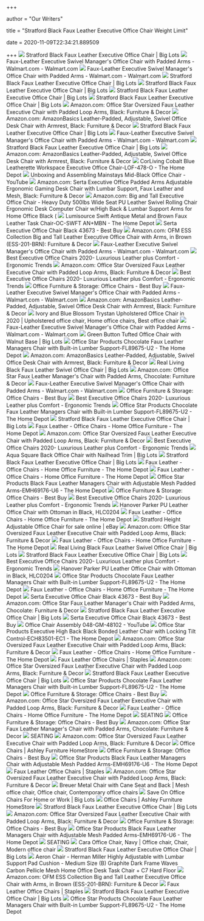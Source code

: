 +++
        
author = "Our Writers"
        
title = "Stratford Black Faux Leather Executive Office Chair Weight Limit"
        
date = 2020-11-09T22:34:21.889509
        
+++
[ ![](https://images.biglots.com/Black+Faux+Leather+Executive+Office+Chair?set=imageURL%5B%2Fimages%2Fproduct%2F212%2F810452424-2.jpg%5D,env%5Bprod%5D,nocache%5Btrue%5D,ver%5B1%5D,profile%5Bpdp_main_med%5D&call=url%5Bfile:biglots/product.chain%5D)](https://images.biglots.com/Black+Faux+Leather+Executive+Office+Chair?set=imageURL%5B%2Fimages%2Fproduct%2F212%2F810452424-2.jpg%5D,env%5Bprod%5D,nocache%5Btrue%5D,ver%5B1%5D,profile%5Bpdp_main_med%5D&call=url%5Bfile:biglots/product.chain%5D) Stratford Black Faux Leather Executive Office Chair | Big Lots
[ ![](https://i5.walmartimages.com/asr/2e6071cd-e691-4483-85cc-9e698f4208a3_1.de6208877cf90e8f801274438c3773a6.jpeg)](https://i5.walmartimages.com/asr/2e6071cd-e691-4483-85cc-9e698f4208a3_1.de6208877cf90e8f801274438c3773a6.jpeg) Faux-Leather Executive Swivel Manager's Office Chair with Padded Arms -  Walmart.com - Walmart.com
[ ![](https://i5.walmartimages.com/asr/669616bc-c428-482d-aaad-a26976bb3da7_1.da11dd37069e7023f00902c5cce01e5a.jpeg)](https://i5.walmartimages.com/asr/669616bc-c428-482d-aaad-a26976bb3da7_1.da11dd37069e7023f00902c5cce01e5a.jpeg) Faux-Leather Executive Swivel Manager's Office Chair with Padded Arms -  Walmart.com - Walmart.com
[ ![](https://images.biglots.com/Black+Faux+Leather+Executive+Office+Chair?set=imageURL%5B%2Fimages%2Fproduct%2F211%2F810452424-1.jpg%5D,env%5Bprod%5D,nocache%5Btrue%5D,ver%5B1%5D,profile%5Bpdp_main_med%5D&call=url%5Bfile:biglots/product.chain%5D)](https://images.biglots.com/Black+Faux+Leather+Executive+Office+Chair?set=imageURL%5B%2Fimages%2Fproduct%2F211%2F810452424-1.jpg%5D,env%5Bprod%5D,nocache%5Btrue%5D,ver%5B1%5D,profile%5Bpdp_main_med%5D&call=url%5Bfile:biglots/product.chain%5D) Stratford Black Faux Leather Executive Office Chair | Big Lots
[ ![](https://res.cloudinary.com/powerreviews/image/upload/c_fill,d_portal-no-product-image_ttlfpi.svg,f_auto,g_auto,h_400,q_auto,w_auto,z_0.5/d_portal-no-product-image_ttlfpi.svg/prod/byxsxyp9s5ivpy71vw9g)](https://res.cloudinary.com/powerreviews/image/upload/c_fill,d_portal-no-product-image_ttlfpi.svg,f_auto,g_auto,h_400,q_auto,w_auto,z_0.5/d_portal-no-product-image_ttlfpi.svg/prod/byxsxyp9s5ivpy71vw9g) Stratford Black Faux Leather Executive Office Chair | Big Lots
[ ![](https://res.cloudinary.com/powerreviews/image/upload/c_fill,d_portal-no-product-image_ttlfpi.svg,f_auto,g_auto,h_400,q_auto,w_auto,z_0.5/d_portal-no-product-image_ttlfpi.svg/prod/talqa0yrdevdh7ftpxfo)](https://res.cloudinary.com/powerreviews/image/upload/c_fill,d_portal-no-product-image_ttlfpi.svg,f_auto,g_auto,h_400,q_auto,w_auto,z_0.5/d_portal-no-product-image_ttlfpi.svg/prod/talqa0yrdevdh7ftpxfo) Stratford Black Faux Leather Executive Office Chair | Big Lots
[ ![](https://res.cloudinary.com/powerreviews/image/upload/c_fill,d_portal-no-product-image_ttlfpi.svg,f_auto,g_auto,h_400,q_auto,w_auto,z_0.5/d_portal-no-product-image_ttlfpi.svg/prod/ptk66gxdfh0ow51mkxwg)](https://res.cloudinary.com/powerreviews/image/upload/c_fill,d_portal-no-product-image_ttlfpi.svg,f_auto,g_auto,h_400,q_auto,w_auto,z_0.5/d_portal-no-product-image_ttlfpi.svg/prod/ptk66gxdfh0ow51mkxwg) Stratford Black Faux Leather Executive Office Chair | Big Lots
[ ![](https://images-na.ssl-images-amazon.com/images/I/41KEGx3cSFL._AC_.jpg)](https://images-na.ssl-images-amazon.com/images/I/41KEGx3cSFL._AC_.jpg) Amazon.com: Office Star Oversized Faux Leather Executive Chair with Padded  Loop Arms, Black: Furniture & Decor
[ ![](https://m.media-amazon.com/images/S/aplus-media/mg/25e6db45-c7e1-4320-976f-76ceb3ad7b05._SL300__.jpg)](https://m.media-amazon.com/images/S/aplus-media/mg/25e6db45-c7e1-4320-976f-76ceb3ad7b05._SL300__.jpg) Amazon.com: AmazonBasics Leather-Padded, Adjustable, Swivel Office Desk  Chair with Armrest, Black: Furniture & Decor
[ ![](https://images.biglots.com/Gray+Fabric+Office+Chair+shown+in+a+home+office+setting+with+a+desk+featuring+books+and+papers+on+a+white+background?set=imageURL%5B%2Fimages%2Fproduct%2F133%2F810465634.jpg%5D,env%5Bprod%5D,nocache%5Btrue%5D,ver%5B1%5D,profile%5Bpdp_main_med%5D&call=url%5Bfile:biglots/product.chain%5D)](https://images.biglots.com/Gray+Fabric+Office+Chair+shown+in+a+home+office+setting+with+a+desk+featuring+books+and+papers+on+a+white+background?set=imageURL%5B%2Fimages%2Fproduct%2F133%2F810465634.jpg%5D,env%5Bprod%5D,nocache%5Btrue%5D,ver%5B1%5D,profile%5Bpdp_main_med%5D&call=url%5Bfile:biglots/product.chain%5D) Stratford Black Faux Leather Executive Office Chair | Big Lots
[ ![](https://i5.walmartimages.com/asr/e607f6e8-9b9f-4880-bf65-db853a90ae95_1.70c065465efd87e77a4de649f5c2f360.jpeg)](https://i5.walmartimages.com/asr/e607f6e8-9b9f-4880-bf65-db853a90ae95_1.70c065465efd87e77a4de649f5c2f360.jpeg) Faux-Leather Executive Swivel Manager's Office Chair with Padded Arms -  Walmart.com - Walmart.com
[ ![](https://images.biglots.com/Sandstone+swivel+patio+dining+chairs+4+pack+single+chair+angled+view+silo+image?set=imageURL%5B%2Fimages%2Fproduct%2F33%2F810489212.jpg%5D,env%5Bprod%5D,nocache%5Btrue%5D,ver%5B1%5D,profile%5Bpdp_main_med%5D&call=url%5Bfile:biglots/product.chain%5D)](https://images.biglots.com/Sandstone+swivel+patio+dining+chairs+4+pack+single+chair+angled+view+silo+image?set=imageURL%5B%2Fimages%2Fproduct%2F33%2F810489212.jpg%5D,env%5Bprod%5D,nocache%5Btrue%5D,ver%5B1%5D,profile%5Bpdp_main_med%5D&call=url%5Bfile:biglots/product.chain%5D) Stratford Black Faux Leather Executive Office Chair | Big Lots
[ ![](https://m.media-amazon.com/images/I/61RF8VcHEpL._AC_UL400_.jpg)](https://m.media-amazon.com/images/I/61RF8VcHEpL._AC_UL400_.jpg) Amazon.com: AmazonBasics Leather-Padded, Adjustable, Swivel Office Desk  Chair with Armrest, Black: Furniture & Decor
[ ![](https://images.homedepot-static.com/productImages/977e2b94-9efa-48e4-927f-a8aa47b8e958/svn/steel-grey-corliving-executive-chairs-lof-438-o-64_600.jpg)](https://images.homedepot-static.com/productImages/977e2b94-9efa-48e4-927f-a8aa47b8e958/svn/steel-grey-corliving-executive-chairs-lof-438-o-64_600.jpg) CorLiving Cobalt Blue Leatherette Workspace Executive Office Chair-LOF-478-O  - The Home Depot
[ ![](https://i.ytimg.com/vi/quY5cwpjDco/maxresdefault.jpg)](https://i.ytimg.com/vi/quY5cwpjDco/maxresdefault.jpg) Unboxing and Assembling Mainstays Mid-Black Office Chair - YouTube
[ ![](https://m.media-amazon.com/images/S/aplus-media/vc/803b0888-8990-48ba-8d0e-bf5275a960df.__CR0,0,900,1200_PT0_SX300_V1___.jpg)](https://m.media-amazon.com/images/S/aplus-media/vc/803b0888-8990-48ba-8d0e-bf5275a960df.__CR0,0,900,1200_PT0_SX300_V1___.jpg) Amazon.com: Serta Executive Office Padded Arms Adjustable Ergonomic Gaming Desk  Chair with Lumbar Support, Faux Leather and Mesh, Black: Furniture & Decor
[ ![](https://images-na.ssl-images-amazon.com/images/I/61MDo%2BsRhqL._AC_SL1200_.jpg)](https://images-na.ssl-images-amazon.com/images/I/61MDo%2BsRhqL._AC_SL1200_.jpg) Amazon.com: Big and Tall Executive Office Chair - Heavy Duty 500lbs Wide  Seat PU Leather Swivel Rolling Chair Ergonomic Desk Computer Chair w/High  Back & Lumbar Support Arms for Home Office Black (
[ ![](https://images.homedepot-static.com/productImages/70883341-6218-4252-9e82-70483393f370/svn/medium-brown-antique-lumisource-office-chairs-oc-swft-an-mbn-64_1000.jpg)](https://images.homedepot-static.com/productImages/70883341-6218-4252-9e82-70483393f370/svn/medium-brown-antique-lumisource-office-chairs-oc-swft-an-mbn-64_1000.jpg) Lumisource Swift Antique Metal and Brown Faux Leather Task Chair-OC-SWFT  AN+MBN - The Home Depot
[ ![](https://pisces.bbystatic.com/image2/BestBuy_US/images/products/1794/1794262_sa.jpg)](https://pisces.bbystatic.com/image2/BestBuy_US/images/products/1794/1794262_sa.jpg) Serta Executive Office Chair Black 43673 - Best Buy
[ ![](https://m.media-amazon.com/images/I/61igAlMgLiL._AC_SS350_.jpg)](https://m.media-amazon.com/images/I/61igAlMgLiL._AC_SS350_.jpg) Amazon.com: OFM ESS Collection Big and Tall Leather Executive Office Chair  with Arms, in Brown (ESS-201-BRN): Furniture & Decor
[ ![](https://i5.walmartimages.com/asr/59b33cdb-3377-4b80-a13e-1d1656815e9b_1.e41a66da4f03c423c06a80a97b0540fe.jpeg)](https://i5.walmartimages.com/asr/59b33cdb-3377-4b80-a13e-1d1656815e9b_1.e41a66da4f03c423c06a80a97b0540fe.jpeg) Faux-Leather Executive Swivel Manager's Office Chair with Padded Arms -  Walmart.com - Walmart.com
[ ![](http://ergonomictrends.com/wp-content/uploads/2018/05/Gates-Genuine-Leather-Executive-Chairreview.jpg)](http://ergonomictrends.com/wp-content/uploads/2018/05/Gates-Genuine-Leather-Executive-Chairreview.jpg) Best Executive Office Chairs 2020- Luxurious Leather plus Comfort -  Ergonomic Trends
[ ![](https://m.media-amazon.com/images/I/81DNpt16PHL._AC_.__US500__.jpg)](https://m.media-amazon.com/images/I/81DNpt16PHL._AC_.__US500__.jpg) Amazon.com: Office Star Oversized Faux Leather Executive Chair with Padded  Loop Arms, Black: Furniture & Decor
[ ![](http://ergonomictrends.com/wp-content/uploads/2018/05/best-executive-chairs-reviews.jpg)](http://ergonomictrends.com/wp-content/uploads/2018/05/best-executive-chairs-reviews.jpg) Best Executive Office Chairs 2020- Luxurious Leather plus Comfort -  Ergonomic Trends
[ ![](https://pisces.bbystatic.com/image2/BestBuy_US/images/products/6246/6246349_sa.jpg;maxHeight=200;maxWidth=300)](https://pisces.bbystatic.com/image2/BestBuy_US/images/products/6246/6246349_sa.jpg;maxHeight=200;maxWidth=300) Office Furniture & Storage: Office Chairs - Best Buy
[ ![](https://i5.walmartimages.com/dfw/6e29e393-37e5/k2-_7d965223-6e6d-4f7d-b96e-3463e7f67ad6.v1.jpg)](https://i5.walmartimages.com/dfw/6e29e393-37e5/k2-_7d965223-6e6d-4f7d-b96e-3463e7f67ad6.v1.jpg) Faux-Leather Executive Swivel Manager's Office Chair with Padded Arms -  Walmart.com - Walmart.com
[ ![](https://m.media-amazon.com/images/I/81nFXKS0IAL._AC_UL400_.jpg)](https://m.media-amazon.com/images/I/81nFXKS0IAL._AC_UL400_.jpg) Amazon.com: AmazonBasics Leather-Padded, Adjustable, Swivel Office Desk  Chair with Armrest, Black: Furniture & Decor
[ ![](https://i.pinimg.com/originals/43/d4/b4/43d4b493571a1a51c7d3d0c9f24411bc.jpg)](https://i.pinimg.com/originals/43/d4/b4/43d4b493571a1a51c7d3d0c9f24411bc.jpg) Ivory and Blue Blossom Trystan Upholstered Office Chair in 2020 |  Upholstered office chair, Home office chairs, Best office chair
[ ![](https://i5.walmartimages.com/dfw/6e29e393-7f5d/k2-_a443e057-8eb3-4370-950e-3327ffd6cfe5.v1.jpg)](https://i5.walmartimages.com/dfw/6e29e393-7f5d/k2-_a443e057-8eb3-4370-950e-3327ffd6cfe5.v1.jpg) Faux-Leather Executive Swivel Manager's Office Chair with Padded Arms -  Walmart.com - Walmart.com
[ ![](https://images.biglots.com/Green+Button+Tufted+Office+Chair+with+Walnut+Base+lifestyle?set=imageURL%5B%2Fimages%2Fproduct%2F79%2F810389621-1.jpg%5D,env%5Bprod%5D,nocache%5Btrue%5D,ver%5B1%5D,profile%5Bpdp_main_med%5D&call=url%5Bfile:biglots/product.chain%5D)](https://images.biglots.com/Green+Button+Tufted+Office+Chair+with+Walnut+Base+lifestyle?set=imageURL%5B%2Fimages%2Fproduct%2F79%2F810389621-1.jpg%5D,env%5Bprod%5D,nocache%5Btrue%5D,ver%5B1%5D,profile%5Bpdp_main_med%5D&call=url%5Bfile:biglots/product.chain%5D) Green Button Tufted Office Chair with Walnut Base | Big Lots
[ ![](https://images.homedepot-static.com/productImages/517d6044-ed61-432b-8cf1-4fc5d2ff3c98/svn/black-boss-office-executive-chairs-b7301-64_1000.jpg)](https://images.homedepot-static.com/productImages/517d6044-ed61-432b-8cf1-4fc5d2ff3c98/svn/black-boss-office-executive-chairs-b7301-64_1000.jpg) Office Star Products Chocolate Faux Leather Managers Chair with Built-in  Lumber Support-FL89675-U2 - The Home Depot
[ ![](https://m.media-amazon.com/images/I/41ZExXTss7L._AC_UL400_.jpg)](https://m.media-amazon.com/images/I/41ZExXTss7L._AC_UL400_.jpg) Amazon.com: AmazonBasics Leather-Padded, Adjustable, Swivel Office Desk  Chair with Armrest, Black: Furniture & Decor
[ ![](https://images.biglots.com/Black+Faux+Leather+Swivel+Office+Chair+in+front+of+a+table+decorated+with+a+plant%2C+lamp+and+book+in+a+room+setting+lifestyle+image?set=imageURL%5B%2Fimages%2Fproduct%2F23%2F810466253-2.jpg%5D,env%5Bprod%5D,nocache%5Btrue%5D,ver%5B1%5D,profile%5Bpdp_main_med%5D&call=url%5Bfile:biglots/product.chain%5D)](https://images.biglots.com/Black+Faux+Leather+Swivel+Office+Chair+in+front+of+a+table+decorated+with+a+plant%2C+lamp+and+book+in+a+room+setting+lifestyle+image?set=imageURL%5B%2Fimages%2Fproduct%2F23%2F810466253-2.jpg%5D,env%5Bprod%5D,nocache%5Btrue%5D,ver%5B1%5D,profile%5Bpdp_main_med%5D&call=url%5Bfile:biglots/product.chain%5D) Real Living Black Faux Leather Swivel Office Chair | Big Lots
[ ![](https://images-na.ssl-images-amazon.com/images/I/81QAkiAmDWL._AC_SL1500_.jpg)](https://images-na.ssl-images-amazon.com/images/I/81QAkiAmDWL._AC_SL1500_.jpg) Amazon.com: Office Star Faux Leather Manager's Chair with Padded Arms,  Chocolate: Furniture & Decor
[ ![](https://i5.walmartimages.com/dfw/6e29e393-9cfb/k2-_3d569fe3-a185-4d6a-ab39-0fa59dd65218.v1.jpg)](https://i5.walmartimages.com/dfw/6e29e393-9cfb/k2-_3d569fe3-a185-4d6a-ab39-0fa59dd65218.v1.jpg) Faux-Leather Executive Swivel Manager's Office Chair with Padded Arms -  Walmart.com - Walmart.com
[ ![](https://pisces.bbystatic.com/image2/BestBuy_US/images/products/6355/6355040_sd.jpg;maxHeight=200;maxWidth=300)](https://pisces.bbystatic.com/image2/BestBuy_US/images/products/6355/6355040_sd.jpg;maxHeight=200;maxWidth=300) Office Furniture & Storage: Office Chairs - Best Buy
[ ![](http://ergonomictrends.com/wp-content/uploads/2018/05/YAMASORO-Ergonomic-Executive-Office-Chair-review.jpg)](http://ergonomictrends.com/wp-content/uploads/2018/05/YAMASORO-Ergonomic-Executive-Office-Chair-review.jpg) Best Executive Office Chairs 2020- Luxurious Leather plus Comfort -  Ergonomic Trends
[ ![](https://images.homedepot-static.com/productImages/ab069e55-8be8-4b3d-9566-e91d35f7f4df/svn/chocolate-office-star-products-executive-chairs-fl89675-u2-44_600.jpg)](https://images.homedepot-static.com/productImages/ab069e55-8be8-4b3d-9566-e91d35f7f4df/svn/chocolate-office-star-products-executive-chairs-fl89675-u2-44_600.jpg) Office Star Products Chocolate Faux Leather Managers Chair with Built-in  Lumber Support-FL89675-U2 - The Home Depot
[ ![](https://images.biglots.com/Brown+Swivel+Office+Bucket+Chair+lifestyle?set=imageURL%5B%2Fimages%2Fproduct%2F191%2F810389265.jpg%5D,env%5Bprod%5D,nocache%5Btrue%5D,ver%5B1%5D,profile%5Bpdp_main_med%5D&call=url%5Bfile:biglots/product.chain%5D)](https://images.biglots.com/Brown+Swivel+Office+Bucket+Chair+lifestyle?set=imageURL%5B%2Fimages%2Fproduct%2F191%2F810389265.jpg%5D,env%5Bprod%5D,nocache%5Btrue%5D,ver%5B1%5D,profile%5Bpdp_main_med%5D&call=url%5Bfile:biglots/product.chain%5D) Stratford Black Faux Leather Executive Office Chair | Big Lots
[ ![](https://images.homedepot-static.com/productImages/75710882-0c7f-4fb5-bb18-1f393043e5ce/svn/black-office-chairs-blokhus-black-rf-64_400.jpg)](https://images.homedepot-static.com/productImages/75710882-0c7f-4fb5-bb18-1f393043e5ce/svn/black-office-chairs-blokhus-black-rf-64_400.jpg) Faux Leather - Office Chairs - Home Office Furniture - The Home Depot
[ ![](https://images-na.ssl-images-amazon.com/images/I/81ItUPOFACL._AC_SL1500_.jpg)](https://images-na.ssl-images-amazon.com/images/I/81ItUPOFACL._AC_SL1500_.jpg) Amazon.com: Office Star Oversized Faux Leather Executive Chair with Padded  Loop Arms, Black: Furniture & Decor
[ ![](http://ergonomictrends.com/wp-content/uploads/2018/01/Duramont-Reclining-Executive-Chair-review.jpg)](http://ergonomictrends.com/wp-content/uploads/2018/01/Duramont-Reclining-Executive-Chair-review.jpg) Best Executive Office Chairs 2020- Luxurious Leather plus Comfort -  Ergonomic Trends
[ ![](https://images.biglots.com/Aqua+Square+Back+Office+Chair+with+Nailhead+Trim+lifestyle?set=imageURL%5B%2Fimages%2Fproduct%2F83%2F810389622-4.jpg%5D,env%5Bprod%5D,nocache%5Btrue%5D,ver%5B1%5D,profile%5Bpdp_main_med%5D&call=url%5Bfile:biglots/product.chain%5D)](https://images.biglots.com/Aqua+Square+Back+Office+Chair+with+Nailhead+Trim+lifestyle?set=imageURL%5B%2Fimages%2Fproduct%2F83%2F810389622-4.jpg%5D,env%5Bprod%5D,nocache%5Btrue%5D,ver%5B1%5D,profile%5Bpdp_main_med%5D&call=url%5Bfile:biglots/product.chain%5D) Aqua Square Back Office Chair with Nailhead Trim | Big Lots
[ ![](https://images.biglots.com/Hamlyn+Brown+Desk+Chair+lifestyle?set=imageURL%5B%2Fimages%2Fproduct%2F146%2F810408918.jpg%5D,env%5Bprod%5D,nocache%5Btrue%5D,ver%5B1%5D,profile%5Bpdp_main_med%5D&call=url%5Bfile:biglots/product.chain%5D)](https://images.biglots.com/Hamlyn+Brown+Desk+Chair+lifestyle?set=imageURL%5B%2Fimages%2Fproduct%2F146%2F810408918.jpg%5D,env%5Bprod%5D,nocache%5Btrue%5D,ver%5B1%5D,profile%5Bpdp_main_med%5D&call=url%5Bfile:biglots/product.chain%5D) Stratford Black Faux Leather Executive Office Chair | Big Lots
[ ![](https://images.homedepot-static.com/productImages/44c4fb10-7a24-43ce-a0e4-12aab829a61e/svn/charcoal-office-star-products-executive-chairs-spx23592c-u42-64_400.jpg)](https://images.homedepot-static.com/productImages/44c4fb10-7a24-43ce-a0e4-12aab829a61e/svn/charcoal-office-star-products-executive-chairs-spx23592c-u42-64_400.jpg) Faux Leather - Office Chairs - Home Office Furniture - The Home Depot
[ ![](https://images.homedepot-static.com/productImages/9bf9e9ad-08cd-462b-9e4b-75817c6171ff/svn/white-carnegy-avenue-executive-chairs-cga-bt-443499-wh-hd-64_400.jpg)](https://images.homedepot-static.com/productImages/9bf9e9ad-08cd-462b-9e4b-75817c6171ff/svn/white-carnegy-avenue-executive-chairs-cga-bt-443499-wh-hd-64_400.jpg) Faux Leather - Office Chairs - Home Office Furniture - The Home Depot
[ ![](https://images.homedepot-static.com/productImages/46d49e81-e906-48a4-93f8-52553b6596ad/svn/black-mesh-and-pu-office-star-products-ergonomic-chairs-emh69176-3-64_600.jpg)](https://images.homedepot-static.com/productImages/46d49e81-e906-48a4-93f8-52553b6596ad/svn/black-mesh-and-pu-office-star-products-ergonomic-chairs-emh69176-3-64_600.jpg) Office Star Products Black Faux Leather Managers Chair with Adjustable Mesh  Padded Arms-EMH69176-U6 - The Home Depot
[ ![](https://pisces.bbystatic.com/image2/BestBuy_US/images/products/6268/6268626_sd.jpg;maxHeight=200;maxWidth=300)](https://pisces.bbystatic.com/image2/BestBuy_US/images/products/6268/6268626_sd.jpg;maxHeight=200;maxWidth=300) Office Furniture & Storage: Office Chairs - Best Buy
[ ![](http://ergonomictrends.com/wp-content/uploads/2018/05/Herman-Miller-Embody-Chair-review.jpg)](http://ergonomictrends.com/wp-content/uploads/2018/05/Herman-Miller-Embody-Chair-review.jpg) Best Executive Office Chairs 2020- Luxurious Leather plus Comfort -  Ergonomic Trends
[ ![](https://www.fourseasonstradingcompany.com/assets/images/HLC0204.jpg)](https://www.fourseasonstradingcompany.com/assets/images/HLC0204.jpg) Hanover Parker PU Leather Office Chair with Ottoman in Black, HLC0204
[ ![](https://images.homedepot-static.com/productImages/da762269-5a44-4225-a12d-7664e57f372e/svn/cream-and-gold-osp-home-furnishings-executive-chairs-fl22991g-u28-64_400.jpg)](https://images.homedepot-static.com/productImages/da762269-5a44-4225-a12d-7664e57f372e/svn/cream-and-gold-osp-home-furnishings-executive-chairs-fl22991g-u28-64_400.jpg) Faux Leather - Office Chairs - Home Office Furniture - The Home Depot
[ ![](https://i.ebayimg.com/images/g/G-AAAOSwPGNe6b9O/s-l1600.jpg)](https://i.ebayimg.com/images/g/G-AAAOSwPGNe6b9O/s-l1600.jpg) Stratford Height Adjustable Office Chair for sale online | eBay
[ ![](https://m.media-amazon.com/images/I/61yuWdCWBZL._AC_UL400_.jpg)](https://m.media-amazon.com/images/I/61yuWdCWBZL._AC_UL400_.jpg) Amazon.com: Office Star Oversized Faux Leather Executive Chair with Padded  Loop Arms, Black: Furniture & Decor
[ ![](https://images.homedepot-static.com/productImages/89307f19-2daf-47b4-b667-a175893893f9/svn/black-edgemod-drafting-chairs-hd-289-blk-64_400.jpg)](https://images.homedepot-static.com/productImages/89307f19-2daf-47b4-b667-a175893893f9/svn/black-edgemod-drafting-chairs-hd-289-blk-64_400.jpg) Faux Leather - Office Chairs - Home Office Furniture - The Home Depot
[ ![](https://images.biglots.com/Black+Faux+Leather+Swivel+Office+Chair+angled+view+on+a+white+background?set=imageURL%5B%2Fimages%2Fproduct%2F22%2F810466253.jpg%5D,env%5Bprod%5D,nocache%5Btrue%5D,ver%5B1%5D,profile%5Bpdp_main_med%5D&call=url%5Bfile:biglots/product.chain%5D)](https://images.biglots.com/Black+Faux+Leather+Swivel+Office+Chair+angled+view+on+a+white+background?set=imageURL%5B%2Fimages%2Fproduct%2F22%2F810466253.jpg%5D,env%5Bprod%5D,nocache%5Btrue%5D,ver%5B1%5D,profile%5Bpdp_main_med%5D&call=url%5Bfile:biglots/product.chain%5D) Real Living Black Faux Leather Swivel Office Chair | Big Lots
[ ![](https://images.biglots.com/LOUIS+DARK+GRAY+CHAIRS+2PK?set=imageURL%5B%2Fimages%2Fproduct%2F193%2F810389653-2.jpg%5D,env%5Bprod%5D,nocache%5Btrue%5D,ver%5B1%5D,profile%5Bpdp_main_med%5D&call=url%5Bfile:biglots/product.chain%5D)](https://images.biglots.com/LOUIS+DARK+GRAY+CHAIRS+2PK?set=imageURL%5B%2Fimages%2Fproduct%2F193%2F810389653-2.jpg%5D,env%5Bprod%5D,nocache%5Btrue%5D,ver%5B1%5D,profile%5Bpdp_main_med%5D&call=url%5Bfile:biglots/product.chain%5D) Stratford Black Faux Leather Executive Office Chair | Big Lots
[ ![](http://ergonomictrends.com/wp-content/uploads/2020/07/Ovios-Suede-Executive-Chair-Review.jpg)](http://ergonomictrends.com/wp-content/uploads/2020/07/Ovios-Suede-Executive-Chair-Review.jpg) Best Executive Office Chairs 2020- Luxurious Leather plus Comfort -  Ergonomic Trends
[ ![](https://www.fourseasonstradingcompany.com/assets/images/HLC0204-Alt1.jpg)](https://www.fourseasonstradingcompany.com/assets/images/HLC0204-Alt1.jpg) Hanover Parker PU Leather Office Chair with Ottoman in Black, HLC0204
[ ![](https://images.homedepot-static.com/productImages/5c7575a5-5ce6-47aa-bc6d-4e62fb1824d3/svn/charcoal-office-star-products-executive-chairs-fl89675-u42-64_600.jpg)](https://images.homedepot-static.com/productImages/5c7575a5-5ce6-47aa-bc6d-4e62fb1824d3/svn/charcoal-office-star-products-executive-chairs-fl89675-u42-64_600.jpg) Office Star Products Chocolate Faux Leather Managers Chair with Built-in  Lumber Support-FL89675-U2 - The Home Depot
[ ![](https://images.homedepot-static.com/productImages/0f63ebab-3662-45b5-8cc8-ef0099445153/svn/red-faux-leather-with-chrome-base-osp-home-furnishings-executive-chairs-bp-clfex-u9-64_400.jpg)](https://images.homedepot-static.com/productImages/0f63ebab-3662-45b5-8cc8-ef0099445153/svn/red-faux-leather-with-chrome-base-osp-home-furnishings-executive-chairs-bp-clfex-u9-64_400.jpg) Faux Leather - Office Chairs - Home Office Furniture - The Home Depot
[ ![](https://pisces.bbystatic.com/image2/BestBuy_US/images/products/1794/1794262cv12a.jpg)](https://pisces.bbystatic.com/image2/BestBuy_US/images/products/1794/1794262cv12a.jpg) Serta Executive Office Chair Black 43673 - Best Buy
[ ![](https://m.media-amazon.com/images/I/71kMVzqqdBL._AC_SS350_.jpg)](https://m.media-amazon.com/images/I/71kMVzqqdBL._AC_SS350_.jpg) Amazon.com: Office Star Faux Leather Manager's Chair with Padded Arms,  Chocolate: Furniture & Decor
[ ![](https://images.biglots.com/Debby+Gray+Upholstered+Dining+Chairs+2+Pack+Lifestyle?set=imageURL%5B%2Fimages%2Fproduct%2F171%2F810422979.jpg%5D,env%5Bprod%5D,nocache%5Btrue%5D,ver%5B1%5D,profile%5Bpdp_main_med%5D&call=url%5Bfile:biglots/product.chain%5D)](https://images.biglots.com/Debby+Gray+Upholstered+Dining+Chairs+2+Pack+Lifestyle?set=imageURL%5B%2Fimages%2Fproduct%2F171%2F810422979.jpg%5D,env%5Bprod%5D,nocache%5Btrue%5D,ver%5B1%5D,profile%5Bpdp_main_med%5D&call=url%5Bfile:biglots/product.chain%5D) Stratford Black Faux Leather Executive Office Chair | Big Lots
[ ![](https://pisces.bbystatic.com/image2/BestBuy_US/images/products/1794/1794262cv13a.jpg)](https://pisces.bbystatic.com/image2/BestBuy_US/images/products/1794/1794262cv13a.jpg) Serta Executive Office Chair Black 43673 - Best Buy
[ ![](https://i.ytimg.com/vi/KOFl7Gx5sBs/maxresdefault.jpg)](https://i.ytimg.com/vi/KOFl7Gx5sBs/maxresdefault.jpg) Office Chair Assembly 048-GM-48102 - YouTube
[ ![](https://images.homedepot-static.com/productImages/6cff4118-01c9-4490-a339-b2dba0522173/svn/espresso-bonded-leather-office-star-products-executive-chairs-ech83501-ec1-e1_600.jpg)](https://images.homedepot-static.com/productImages/6cff4118-01c9-4490-a339-b2dba0522173/svn/espresso-bonded-leather-office-star-products-executive-chairs-ech83501-ec1-e1_600.jpg) Office Star Products Executive High Back Black Bonded Leather Chair with  Locking Tilt Control-ECH83501-EC1 - The Home Depot
[ ![](https://m.media-amazon.com/images/S/aplus-media/sota/384debf6-5769-4952-90d9-6661deed185b._CR0,0,300,300_PT0_SX300__.jpg)](https://m.media-amazon.com/images/S/aplus-media/sota/384debf6-5769-4952-90d9-6661deed185b._CR0,0,300,300_PT0_SX300__.jpg) Amazon.com: Office Star Oversized Faux Leather Executive Chair with Padded  Loop Arms, Black: Furniture & Decor
[ ![](https://images.homedepot-static.com/productImages/34455cb5-acdc-4aa7-84aa-38c0e060d126/svn/black-hodedah-task-chairs-hi-1011-64_400.jpg)](https://images.homedepot-static.com/productImages/34455cb5-acdc-4aa7-84aa-38c0e060d126/svn/black-hodedah-task-chairs-hi-1011-64_400.jpg) Faux Leather - Office Chairs - Home Office Furniture - The Home Depot
[ ![](https://www.staples-3p.com/s7/is/image/Staples/sp67647695_sc7?$std$)](https://www.staples-3p.com/s7/is/image/Staples/sp67647695_sc7?$std$) Faux Leather Office Chairs | Staples
[ ![](https://m.media-amazon.com/images/S/aplus-media/sota/413886ca-75e7-45d7-9292-071394ac754b._CR0,0,300,300_PT0_SX300__.jpg)](https://m.media-amazon.com/images/S/aplus-media/sota/413886ca-75e7-45d7-9292-071394ac754b._CR0,0,300,300_PT0_SX300__.jpg) Amazon.com: Office Star Oversized Faux Leather Executive Chair with Padded  Loop Arms, Black: Furniture & Decor
[ ![](https://images.biglots.com/Dorrinson+2+Drawer+Desk+in+a+decorated+room+setting+with+a+rolling+chair%2C+office+supplies+and+accessories+top+down+angled+view+environment+image?set=imageURL%5B%2Fimages%2Fproduct%2F171%2F810485159.jpg%5D,env%5Bprod%5D,nocache%5Btrue%5D,ver%5B1%5D,profile%5Bpdp_main_med%5D&call=url%5Bfile:biglots/product.chain%5D)](https://images.biglots.com/Dorrinson+2+Drawer+Desk+in+a+decorated+room+setting+with+a+rolling+chair%2C+office+supplies+and+accessories+top+down+angled+view+environment+image?set=imageURL%5B%2Fimages%2Fproduct%2F171%2F810485159.jpg%5D,env%5Bprod%5D,nocache%5Btrue%5D,ver%5B1%5D,profile%5Bpdp_main_med%5D&call=url%5Bfile:biglots/product.chain%5D) Stratford Black Faux Leather Executive Office Chair | Big Lots
[ ![](https://images.homedepot-static.com/productImages/c330697c-b422-47d2-b188-9ae5296b0c06/svn/chocolate-office-star-products-executive-chairs-fl89675-u2-64_1000.jpg)](https://images.homedepot-static.com/productImages/c330697c-b422-47d2-b188-9ae5296b0c06/svn/chocolate-office-star-products-executive-chairs-fl89675-u2-64_1000.jpg) Office Star Products Chocolate Faux Leather Managers Chair with Built-in  Lumber Support-FL89675-U2 - The Home Depot
[ ![](https://pisces.bbystatic.com/image2/BestBuy_US/images/products/6268/6268553_sd.jpg;maxHeight=200;maxWidth=300)](https://pisces.bbystatic.com/image2/BestBuy_US/images/products/6268/6268553_sd.jpg;maxHeight=200;maxWidth=300) Office Furniture & Storage: Office Chairs - Best Buy
[ ![](https://m.media-amazon.com/images/S/aplus-media/sota/9ba78d57-a542-4d05-b31c-ddbf83ae724d._CR0,0,970,300_PT0_SX970__.jpg)](https://m.media-amazon.com/images/S/aplus-media/sota/9ba78d57-a542-4d05-b31c-ddbf83ae724d._CR0,0,970,300_PT0_SX970__.jpg) Amazon.com: Office Star Oversized Faux Leather Executive Chair with Padded  Loop Arms, Black: Furniture & Decor
[ ![](https://images.homedepot-static.com/productImages/99f35f9c-5a3c-4671-855f-b8a1aa33131d/svn/black-edgemod-office-chairs-em-251-blk-64_400.jpg)](https://images.homedepot-static.com/productImages/99f35f9c-5a3c-4671-855f-b8a1aa33131d/svn/black-edgemod-office-chairs-em-251-blk-64_400.jpg) Faux Leather - Office Chairs - Home Office Furniture - The Home Depot
[ ![](x-raw-image:///3b1b63b7ea29808d545da73f5e0e60674a8c5e4f63bc86fb76b68ccab3183738)](x-raw-image:///3b1b63b7ea29808d545da73f5e0e60674a8c5e4f63bc86fb76b68ccab3183738) SEATING
[ ![](https://pisces.bbystatic.com/image2/BestBuy_US/images/products/6246/6246097_sa.jpg;maxHeight=200;maxWidth=300)](https://pisces.bbystatic.com/image2/BestBuy_US/images/products/6246/6246097_sa.jpg;maxHeight=200;maxWidth=300) Office Furniture & Storage: Office Chairs - Best Buy
[ ![](https://m.media-amazon.com/images/I/61oQKMFqydL._AC_SS350_.jpg)](https://m.media-amazon.com/images/I/61oQKMFqydL._AC_SS350_.jpg) Amazon.com: Office Star Faux Leather Manager's Chair with Padded Arms,  Chocolate: Furniture & Decor
[ ![](x-raw-image:///2718043b6938143383a6dcf61fe9e939ad0a3f553c6e4690dd0215c7d6c945df)](x-raw-image:///2718043b6938143383a6dcf61fe9e939ad0a3f553c6e4690dd0215c7d6c945df) SEATING
[ ![](https://m.media-amazon.com/images/I/718EImqW6SL._AC_UL400_.jpg)](https://m.media-amazon.com/images/I/718EImqW6SL._AC_UL400_.jpg) Amazon.com: Office Star Oversized Faux Leather Executive Chair with Padded  Loop Arms, Black: Furniture & Decor
[ ![](https://ashleyfurniture.scene7.com/is/image/AshleyFurniture/H200-09-ANGLE-SW-P1-KO?$AFHS-Grid-1X$)](https://ashleyfurniture.scene7.com/is/image/AshleyFurniture/H200-09-ANGLE-SW-P1-KO?$AFHS-Grid-1X$) Office Chairs | Ashley Furniture HomeStore
[ ![](https://pisces.bbystatic.com/image2/BestBuy_US/images/products/4607/4607807_sd.jpg;maxHeight=200;maxWidth=300)](https://pisces.bbystatic.com/image2/BestBuy_US/images/products/4607/4607807_sd.jpg;maxHeight=200;maxWidth=300) Office Furniture & Storage: Office Chairs - Best Buy
[ ![](https://images.homedepot-static.com/productImages/ebaadafd-fd45-43c8-b1ba-442139eba830/svn/black-faux-leather-office-star-products-ergonomic-chairs-emh69176-u6-e1_600.jpg)](https://images.homedepot-static.com/productImages/ebaadafd-fd45-43c8-b1ba-442139eba830/svn/black-faux-leather-office-star-products-ergonomic-chairs-emh69176-u6-e1_600.jpg) Office Star Products Black Faux Leather Managers Chair with Adjustable Mesh  Padded Arms-EMH69176-U6 - The Home Depot
[ ![](https://www.staples-3p.com/s7/is/image/Staples/sp41817372_sc7?$std$)](https://www.staples-3p.com/s7/is/image/Staples/sp41817372_sc7?$std$) Faux Leather Office Chairs | Staples
[ ![](https://m.media-amazon.com/images/S/aplus-media/sota/efea8e91-51a2-42c2-a62c-e0171c40cbb3._CR0,0,300,300_PT0_SX300__.jpg)](https://m.media-amazon.com/images/S/aplus-media/sota/efea8e91-51a2-42c2-a62c-e0171c40cbb3._CR0,0,300,300_PT0_SX300__.jpg) Amazon.com: Office Star Oversized Faux Leather Executive Chair with Padded  Loop Arms, Black: Furniture & Decor
[ ![](https://i.pinimg.com/originals/08/fe/31/08fe31bf16d3df3910de919bc64bbde0.jpg)](https://i.pinimg.com/originals/08/fe/31/08fe31bf16d3df3910de919bc64bbde0.jpg) Breuer Metal Chair with Cane Seat and Back | Mesh office chair, Office chair,  Contemporary office chairs
[ ![](https://images.biglots.com/BLACK+MESH+CHAIR+BTC17?set=imageURL%5B%2Fimages%2Fproduct%2F178%2F810343896.jpg%5D,env%5Bprod%5D,nocache%5Btrue%5D,ver%5B1%5D,profile%5Bpdp_main_med%5D&call=url%5Bfile:biglots/product.chain%5D)](https://images.biglots.com/BLACK+MESH+CHAIR+BTC17?set=imageURL%5B%2Fimages%2Fproduct%2F178%2F810343896.jpg%5D,env%5Bprod%5D,nocache%5Btrue%5D,ver%5B1%5D,profile%5Bpdp_main_med%5D&call=url%5Bfile:biglots/product.chain%5D) Save On Office Chairs For Home or Work | Big Lots
[ ![](https://ashleyfurniture.scene7.com/is/image/AshleyFurniture/H600001026_1?$AFHS-Grid-1X$)](https://ashleyfurniture.scene7.com/is/image/AshleyFurniture/H600001026_1?$AFHS-Grid-1X$) Office Chairs | Ashley Furniture HomeStore
[ ![](https://images.biglots.com/Evanston+Desk+with+Riser+in+a+decorated+room+setting+with+a+chair%2C+laptop%2C+clock%2C+decor+and+office+supplies+front+view+environment+image?set=imageURL%5B%2Fimages%2Fproduct%2F189%2F810483892.jpg%5D,env%5Bprod%5D,nocache%5Btrue%5D,ver%5B1%5D,profile%5Bpdp_main_med%5D&call=url%5Bfile:biglots/product.chain%5D)](https://images.biglots.com/Evanston+Desk+with+Riser+in+a+decorated+room+setting+with+a+chair%2C+laptop%2C+clock%2C+decor+and+office+supplies+front+view+environment+image?set=imageURL%5B%2Fimages%2Fproduct%2F189%2F810483892.jpg%5D,env%5Bprod%5D,nocache%5Btrue%5D,ver%5B1%5D,profile%5Bpdp_main_med%5D&call=url%5Bfile:biglots/product.chain%5D) Stratford Black Faux Leather Executive Office Chair | Big Lots
[ ![](https://m.media-amazon.com/images/I/81WVyCUkHnL._AC_UL400_.jpg)](https://m.media-amazon.com/images/I/81WVyCUkHnL._AC_UL400_.jpg) Amazon.com: Office Star Oversized Faux Leather Executive Chair with Padded  Loop Arms, Black: Furniture & Decor
[ ![](https://pisces.bbystatic.com/image2/BestBuy_US/images/products/6422/6422459_sd.jpg;maxHeight=200;maxWidth=300)](https://pisces.bbystatic.com/image2/BestBuy_US/images/products/6422/6422459_sd.jpg;maxHeight=200;maxWidth=300) Office Furniture & Storage: Office Chairs - Best Buy
[ ![](https://images.homedepot-static.com/productImages/3507b677-8b44-4b09-a035-c2d6a1aaedb4/svn/black-faux-leather-office-star-products-ergonomic-chairs-emh69176-u6-66_600.jpg)](https://images.homedepot-static.com/productImages/3507b677-8b44-4b09-a035-c2d6a1aaedb4/svn/black-faux-leather-office-star-products-ergonomic-chairs-emh69176-u6-66_600.jpg) Office Star Products Black Faux Leather Managers Chair with Adjustable Mesh  Padded Arms-EMH69176-U6 - The Home Depot
[ ![](x-raw-image:///96ef1d8390ede19ba3eec6a27a47ed22cdafbc8028634027707cdc662b953fe0)](x-raw-image:///96ef1d8390ede19ba3eec6a27a47ed22cdafbc8028634027707cdc662b953fe0) SEATING
[ ![](https://i.pinimg.com/originals/45/7b/11/457b11f63887cb1496d154a5c74f48bc.jpg)](https://i.pinimg.com/originals/45/7b/11/457b11f63887cb1496d154a5c74f48bc.jpg) Cara Office Chair, Navy | Office chair, Chair, Modern office chair
[ ![](https://images.biglots.com/Acre+Single+Drawer+Computer+Desk?set=imageURL%5B%2Fimages%2Fproduct%2F161%2F810497841.jpg%5D,env%5Bprod%5D,nocache%5Btrue%5D,ver%5B1%5D,profile%5Bpdp_main_med%5D&call=url%5Bfile:biglots/product.chain%5D)](https://images.biglots.com/Acre+Single+Drawer+Computer+Desk?set=imageURL%5B%2Fimages%2Fproduct%2F161%2F810497841.jpg%5D,env%5Bprod%5D,nocache%5Btrue%5D,ver%5B1%5D,profile%5Bpdp_main_med%5D&call=url%5Bfile:biglots/product.chain%5D) Stratford Black Faux Leather Executive Office Chair | Big Lots
[ ![](http://ecx.images-amazon.com/images/I/31yCcG0pgEL.jpg)](http://ecx.images-amazon.com/images/I/31yCcG0pgEL.jpg) Aeron Chair - Herman Miller Highly Adjustable with Lumbar Support Pad  Cushion - Medium Size (B) Graphite Dark Frame Waves Carbon Pellicle Mesh  Home Office Desk Task Chair + C7 Hard Floor
[ ![](https://m.media-amazon.com/images/I/61DnYsYLIiL._AC_SS350_.jpg)](https://m.media-amazon.com/images/I/61DnYsYLIiL._AC_SS350_.jpg) Amazon.com: OFM ESS Collection Big and Tall Leather Executive Office Chair  with Arms, in Brown (ESS-201-BRN): Furniture & Decor
[ ![](https://www.staples-3p.com/s7/is/image/Staples/sp41816843_sc7?$std$)](https://www.staples-3p.com/s7/is/image/Staples/sp41816843_sc7?$std$) Faux Leather Office Chairs | Staples
[ ![](https://images.biglots.com/White+Armless+Accent+Chair+front+view+on+a+white+background?set=imageURL%5B%2Fimages%2Fproduct%2F159%2F810472628-6.jpg%5D,env%5Bprod%5D,nocache%5Btrue%5D,ver%5B1%5D,profile%5Bpdp_main_med%5D&call=url%5Bfile:biglots/product.chain%5D)](https://images.biglots.com/White+Armless+Accent+Chair+front+view+on+a+white+background?set=imageURL%5B%2Fimages%2Fproduct%2F159%2F810472628-6.jpg%5D,env%5Bprod%5D,nocache%5Btrue%5D,ver%5B1%5D,profile%5Bpdp_main_med%5D&call=url%5Bfile:biglots/product.chain%5D) Stratford Black Faux Leather Executive Office Chair | Big Lots
[ ![](https://images.homedepot-static.com/productImages/8bf894d7-8cbf-48b1-bdde-68c084d71a45/svn/chocolate-office-star-products-executive-chairs-fl89675-u2-76_600.jpg)](https://images.homedepot-static.com/productImages/8bf894d7-8cbf-48b1-bdde-68c084d71a45/svn/chocolate-office-star-products-executive-chairs-fl89675-u2-76_600.jpg) Office Star Products Chocolate Faux Leather Managers Chair with Built-in  Lumber Support-FL89675-U2 - The Home Depot
